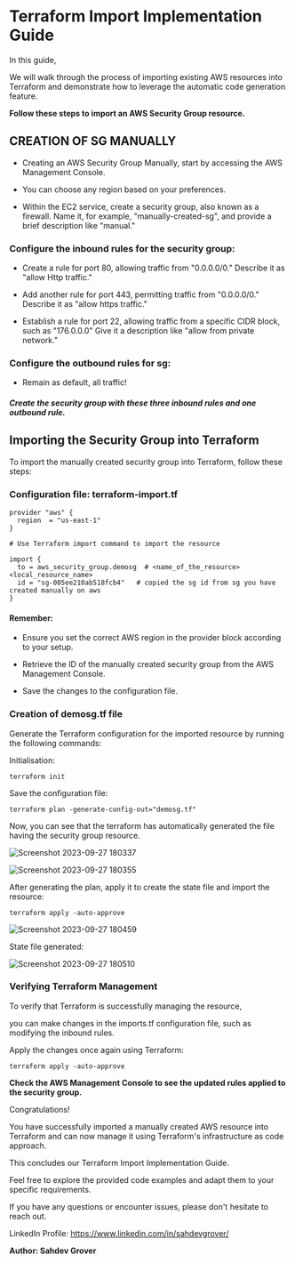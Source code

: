 # Terraform Import Implementation Guide

In this guide, 

We will walk through the process of importing existing AWS resources into Terraform and demonstrate how to leverage the automatic code generation feature. 

**Follow these steps to import an AWS Security Group resource.**

## CREATION OF SG MANUALLY

* Creating an AWS Security Group Manually, start by accessing the AWS Management Console. 

* You can choose any region based on your preferences.

* Within the EC2 service, create a security group, also known as a firewall. Name it, for example, "manually-created-sg", and provide a brief description like "manual."

### Configure the inbound rules for the security group:

* Create a rule for port 80, allowing traffic from "0.0.0.0/0." Describe it as "allow Http traffic."

* Add another rule for port 443, permitting traffic from "0.0.0.0/0." Describe it as "allow https traffic."

* Establish a rule for port 22, allowing traffic from a specific CIDR block, such as "176.0.0.0" Give it a description like "allow from private network."

### Configure the outbound rules for sg:

* Remain as default, all traffic!

##### **Create the security group with these three inbound rules and one outbound rule.**

## Importing the Security Group into Terraform

To import the manually created security group into Terraform, follow these steps:

### Configuration file: terraform-import.tf
```
provider "aws" {
  region  = "us-east-1"
}

# Use Terraform import command to import the resource

import {
  to = aws_security_group.demosg  # <name_of_the_resource><local_resource_name>
  id = "sg-005ee210ab518fcb4"   # copied the sg id from sg you have created manually on aws
}
```
#### Remember:

* Ensure you set the correct AWS region in the provider block according to your setup.

* Retrieve the ID of the manually created security group from the AWS Management Console.

* Save the changes to the configuration file.

### Creation of demosg.tf file

Generate the Terraform configuration for the imported resource by running the following commands:

Initialisation:
```
terraform init
```
Save the configuration file:
```
terraform plan -generate-config-out="demosg.tf" 
```
Now, you can see that the terraform has automatically generated the file having the security group resource.

![Screenshot 2023-09-27 180337](https://github.com/sahdevgrover/terraform-basic-to-advanced-resources/assets/132704247/fb2a5a39-5339-4725-8268-de50cb75520a)

![Screenshot 2023-09-27 180355](https://github.com/sahdevgrover/terraform-basic-to-advanced-resources/assets/132704247/f8ae5b85-7c8a-4adb-b830-4254a4cde0ef)


After generating the plan, apply it to create the state file and import the resource:
```
terraform apply -auto-approve
```
![Screenshot 2023-09-27 180459](https://github.com/sahdevgrover/terraform-basic-to-advanced-resources/assets/132704247/1f844507-5821-43d6-b17b-f5a7668175a9)


State file generated:

![Screenshot 2023-09-27 180510](https://github.com/sahdevgrover/terraform-basic-to-advanced-resources/assets/132704247/f1a21ea1-47d1-4283-8b47-285d6583266c)


### Verifying Terraform Management

To verify that Terraform is successfully managing the resource, 

you can make changes in the imports.tf configuration file, such as modifying the inbound rules.

Apply the changes once again using Terraform:
```
terraform apply -auto-approve
```

**Check the AWS Management Console to see the updated rules applied to the security group.**

Congratulations! 

You have successfully imported a manually created AWS resource into Terraform and can now manage it using Terraform's infrastructure as code approach.

This concludes our Terraform Import Implementation Guide.

Feel free to explore the provided code examples and adapt them to your specific requirements. 

If you have any questions or encounter issues, please don't hesitate to reach out.

LinkedIn Profile: https://www.linkedin.com/in/sahdevgrover/

**Author: Sahdev Grover**
